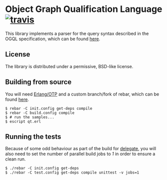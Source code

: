 # Object Graph Qualification Language [![travis](https://secure.travis-ci.org/nebularis/ogql.png)](http://travis-ci.org/nebularis/ogql)

This library implements a parser for the query syntax described in the OGQL
specification, which can be found
[here](https://github.com/nebularis/ogql.spec).

## License

The library is distributed under a permissive, BSD-like license.

## Building from source

You will need [Erlang/OTP](http://erlang.org) and a custom branch/fork of 
rebar, which can be found [here](https://github.com/hyperthunk/rebar/tree/econf).

    $ rebar -C init.config get-deps compile
    $ rebar -C build.config compile
    $ # run the samples...
    $ escript qt.erl

## Running the tests

Because of some odd behaviour as part of the build for
[delegate](https://github.com/hyperthunk/delegate), you will also need to set
the number of parallel build jobs to *1* in order to ensure a clean run.

    $ ./rebar -C init.config get-deps
    $ ./rebar -C test.config get-deps compile unittest -v jobs=1

